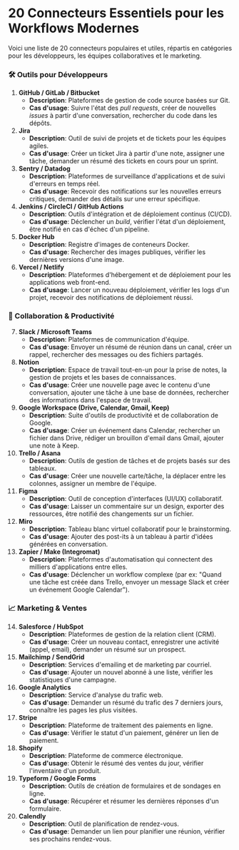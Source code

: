 # **20 Connecteurs Essentiels pour les Workflows Modernes**

Voici une liste de 20 connecteurs populaires et utiles, répartis en catégories pour les développeurs, les équipes collaboratives et le marketing.

### **🛠️ Outils pour Développeurs**

1. **GitHub / GitLab / Bitbucket**  
   * **Description**: Plateformes de gestion de code source basées sur Git.  
   * **Cas d'usage**: Suivre l'état des *pull requests*, créer de nouvelles *issues* à partir d'une conversation, rechercher du code dans les dépôts.  
2. **Jira**  
   * **Description**: Outil de suivi de projets et de tickets pour les équipes agiles.  
   * **Cas d'usage**: Créer un ticket Jira à partir d'une note, assigner une tâche, demander un résumé des tickets en cours pour un sprint.  
3. **Sentry / Datadog**  
   * **Description**: Plateformes de surveillance d'applications et de suivi d'erreurs en temps réel.  
   * **Cas d'usage**: Recevoir des notifications sur les nouvelles erreurs critiques, demander des détails sur une erreur spécifique.  
4. **Jenkins / CircleCI / GitHub Actions**  
   * **Description**: Outils d'intégration et de déploiement continus (CI/CD).  
   * **Cas d'usage**: Déclencher un *build*, vérifier l'état d'un déploiement, être notifié en cas d'échec d'un pipeline.  
5. **Docker Hub**  
   * **Description**: Registre d'images de conteneurs Docker.  
   * **Cas d'usage**: Rechercher des images publiques, vérifier les dernières versions d'une image.  
6. **Vercel / Netlify**  
   * **Description**: Plateformes d'hébergement et de déploiement pour les applications web front-end.  
   * **Cas d'usage**: Lancer un nouveau déploiement, vérifier les logs d'un projet, recevoir des notifications de déploiement réussi.

### **🤝 Collaboration & Productivité**

7. **Slack / Microsoft Teams**  
   * **Description**: Plateformes de communication d'équipe.  
   * **Cas d'usage**: Envoyer un résumé de réunion dans un canal, créer un rappel, rechercher des messages ou des fichiers partagés.  
8. **Notion**  
   * **Description**: Espace de travail tout-en-un pour la prise de notes, la gestion de projets et les bases de connaissances.  
   * **Cas d'usage**: Créer une nouvelle page avec le contenu d'une conversation, ajouter une tâche à une base de données, rechercher des informations dans l'espace de travail.  
9. **Google Workspace (Drive, Calendar, Gmail, Keep)**  
   * **Description**: Suite d'outils de productivité et de collaboration de Google.  
   * **Cas d'usage**: Créer un événement dans Calendar, rechercher un fichier dans Drive, rédiger un brouillon d'email dans Gmail, ajouter une note à Keep.  
10. **Trello / Asana**  
    * **Description**: Outils de gestion de tâches et de projets basés sur des tableaux.  
    * **Cas d'usage**: Créer une nouvelle carte/tâche, la déplacer entre les colonnes, assigner un membre de l'équipe.  
11. **Figma**  
    * **Description**: Outil de conception d'interfaces (UI/UX) collaboratif.  
    * **Cas d'usage**: Laisser un commentaire sur un design, exporter des ressources, être notifié des changements sur un fichier.  
12. **Miro**  
    * **Description**: Tableau blanc virtuel collaboratif pour le brainstorming.  
    * **Cas d'usage**: Ajouter des post-its à un tableau à partir d'idées générées en conversation.  
13. **Zapier / Make (Integromat)**  
    * **Description**: Plateformes d'automatisation qui connectent des milliers d'applications entre elles.  
    * **Cas d'usage**: Déclencher un workflow complexe (par ex: "Quand une tâche est créée dans Trello, envoyer un message Slack et créer un événement Google Calendar").

### **📈 Marketing & Ventes**

14. **Salesforce / HubSpot**  
    * **Description**: Plateformes de gestion de la relation client (CRM).  
    * **Cas d'usage**: Créer un nouveau contact, enregistrer une activité (appel, email), demander un résumé sur un prospect.  
15. **Mailchimp / SendGrid**  
    * **Description**: Services d'emailing et de marketing par courriel.  
    * **Cas d'usage**: Ajouter un nouvel abonné à une liste, vérifier les statistiques d'une campagne.  
16. **Google Analytics**  
    * **Description**: Service d'analyse du trafic web.  
    * **Cas d'usage**: Demander un résumé du trafic des 7 derniers jours, connaître les pages les plus visitées.  
17. **Stripe**  
    * **Description**: Plateforme de traitement des paiements en ligne.  
    * **Cas d'usage**: Vérifier le statut d'un paiement, générer un lien de paiement.  
18. **Shopify**  
    * **Description**: Plateforme de commerce électronique.  
    * **Cas d'usage**: Obtenir le résumé des ventes du jour, vérifier l'inventaire d'un produit.  
19. **Typeform / Google Forms**  
    * **Description**: Outils de création de formulaires et de sondages en ligne.  
    * **Cas d'usage**: Récupérer et résumer les dernières réponses d'un formulaire.  
20. **Calendly**  
    * **Description**: Outil de planification de rendez-vous.  
    * **Cas d'usage**: Demander un lien pour planifier une réunion, vérifier ses prochains rendez-vous.